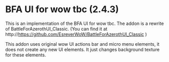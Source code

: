 # BFA UI for wow tbc (2.4.3)

This is an implementation of the BFA UI for wow tbc.
The addon is a rewrite of BattleForAzerothUI_Classic. (You can find it at http://https://github.com/EsreverWoW/BattleForAzerothUI_Classic )

This addon uses original wow UI actions bar and micro menu elements, it does not create any new UI elements.
It just changes background texture for these elements.
